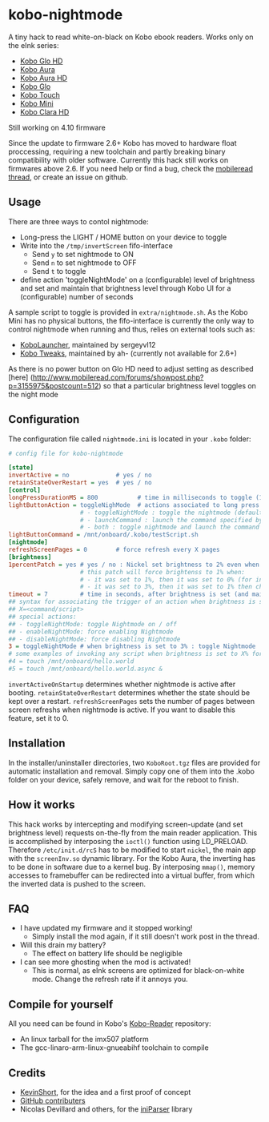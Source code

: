 kobo-nightmode
==============

A tiny hack to read white-on-black on Kobo ebook readers. Works only on the eInk series:
+ [Kobo Glo HD](http://kobo.com/koboglohd)
+ [Kobo Aura](http://kobo.com/koboaura)
+ [Kobo Aura HD](http://kobo.com/koboaurahd)
+ [Kobo Glo](http://kobo.com/koboglo)
+ [Kobo Touch](http://kobo.com/kobotouch)
+ [Kobo Mini](http://kobo.com/kobomini)
+ [Kobo Clara HD](https://uk.kobobooks.com/products/kobo-clara-hd)


Still working on 4.10 firmware

Since the update to firmware 2.6+ Kobo has moved to hardware float proccessing, 
requiring a new toolchain and partly breaking binary compatibility with older software. Currently this hack still works on firmwares above 2.6.
If you need help or find a bug, check the [mobileread thread](http://www.mobileread.com/forums/showthread.php?t=212162), or create an issue on github.

Usage
-----
There are three ways to contol nightmode:
+ Long-press the LIGHT / HOME button on your device to toggle
+ Write into the `/tmp/invertScreen` fifo-interface
  + Send `y` to set nightmode to ON
  + Send `n` to set nightmode to OFF
  + Send `t` to toggle
+ define action 'toggleNightMode' on a (configurable) level of brightness and set and maintain that brightness level through Kobo UI for a (configurable) number of seconds

A sample script to toggle is provided in `extra/nightmode.sh`.
As the Kobo Mini has no physical buttons, the fifo-interface is currently the only way to control nightmode when running and thus, 
relies on external tools such as:
+ [KoboLauncher](http://www.mobileread.com/forums/showthread.php?t=201632), maintained by sergeyvl12
+ [Kobo Tweaks](http://www.mobileread.com/forums/showthread.php?t=206180), maintained by ah- (currently not available for 2.6+)

As there is no power button on Glo HD need to adjust setting as described [here] (http://www.mobileread.com/forums/showpost.php?p=3155975&postcount=512) so that
a particular brightness level toggles on the night mode

Configuration
-------------
The configuration file called `nightmode.ini` is located in your `.kobo` folder:
```ini
# config file for kobo-nightmode

[state]
invertActive = no             # yes / no
retainStateOverRestart = yes  # yes / no
[control]
longPressDurationMS = 800     		# time in milliseconds to toggle (1000 = 1 second)
lightButtonAction = toggleNighMode	# actions associated to long press of light button:
					# - toggleNightMode : toggle the nightmode (default)
					# - launchCommand : launch the command specified by variable "launchButtonCommand"
					# - both : toggle nightmode and launch the command
lightButtonCommand = /mnt/onboard/.kobo/testScript.sh
[nightmode]
refreshScreenPages = 0        # force refresh every X pages
[brightness]
1percentPatch = yes # yes / no : Nickel set brightness to 2% even when on UI it is set to 1%
                    # this patch will force brightenss to 1% when:
                    # - it was set to 1%, then it was set to 0% (for instance: stand-by) then changed again to "what Nickel says is 2%"
                    # - it was set to 3%, then it was set to 1% then changed again to "what Nickel says is 2%"
timeout = 7         # time in seconds, after brightness is set (and maintained) to a given level, to toggle the action set to that level
## syntax for associating the trigger of an action when brightness is set to X%:
## X=<command/script>
## special actions:
## - toggleNightMode: toggle Nightmode on / off
## - enableNightMode: force enabling Nightmode
## - disableNightMode: force disabling Nightmode
3 = toggleNightMode # when brightness is set to 3% : toggle Nightmode
# some examples of invoking any script when brightness is set to X% for at least TIMEOUT seconds
#4 = touch /mnt/onboard/hello.world
#5 = touch /mnt/onboard/hello.world.async &
```
`invertActiveOnStartup` determines whether nightmode is active after booting. 
`retainStateOverRestart` determines whether the state should be kept over a restart.
`refreshScreenPages` sets the number of pages between screen refreshs when nightmode is active.
If you want to disable this feature, set it to 0.

Installation
------------
In the installer/uninstaller directories, two `KoboRoot.tgz` files are provided for automatic installation and removal.
Simply copy one of them into the .kobo folder on your device, safely remove, and wait for the reboot to finish.

How it works
------------
This hack works by intercepting and modifying screen-update (and set brightness level) requests on-the-fly from the main reader application. 
This is accomplished by interposing the `ioctl()` function using LD_PRELOAD.
Therefore `/etc/init.d/rcS` has to be modified to start `nickel`, the main app with the `screenInv.so` dynamic library.
For the Kobo Aura, the inverting has to be done in software due to a kernel bug. By interposing `mmap()`, memory accesses to framebuffer can be redirected into a virtual buffer, from which the inverted data is pushed to the screen.

FAQ
----
+ I have updated my firmware and it stopped working!
  + Simply install the mod again, if it still doesn't work post in the thread.
+ Will this drain my battery?
  + The effect on battery life should be negligible
+ I can see more ghosting when the mod is activated!
  + This is normal, as eInk screens are optimized for black-on-white mode. Change the refresh rate if it annoys you.

Compile for yourself
--------------------
All you need can be found in Kobo's [Kobo-Reader](https://github.com/kobolabs/Kobo-Reader) repository:
+ An linux tarball for the imx507 platform
+ The gcc-linaro-arm-linux-gnueabihf toolchain to compile

Credits
-------
+ [KevinShort](http://www.mobileread.com/forums/member.php?u=154832), for the idea and a first proof of concept
+ [GitHub contributers](https://github.com/dbeinder/kobo-nightmode/graphs/contributors)
+ Nicolas Devillard and others, for the [iniParser](http://github.com/ndevilla/iniparser) library

